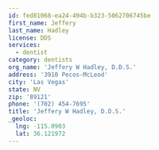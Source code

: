 ```yaml
---
id: fed81068-ea24-494b-b323-5062706745be
first_name: Jeffery
last_name: Hadley
license: DDS
services:
  - dentist
category: dentists
org_name: 'Jeffery W Hadley, D.D.S.'
address: '3910 Pecos-McLeod'
city: 'Las Vegas'
state: NV
zip: '89121'
phone: '(702) 454-7695'
title: 'Jeffery W Hadley, D.D.S.'
_geoloc:
  lng: -115.0903
  lat: 36.121972
---
```

